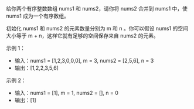 给你两个有序整数数组 nums1 和 nums2，请你将 nums2 合并到 nums1 中，使 nums1 成为一个有序数组。

初始化 nums1 和 nums2 的元素数量分别为 m 和 n 。你可以假设 nums1 的空间大小等于 m + n，这样它就有足够的空间保存来自 nums2 的元素。

 

示例 1：

- 输入：nums1 = [1,2,3,0,0,0], m = 3, nums2 = [2,5,6], n = 3
- 输出：[1,2,2,3,5,6]

示例 2：

- 输入：nums1 = [1], m = 1, nums2 = [], n = 0
- 输出：[1]

